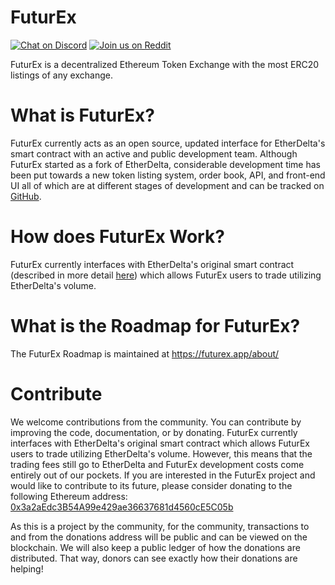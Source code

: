# FuturEx
[![Chat on Discord](https://img.shields.io/badge/chat-on%20discord-7289da.svg)](https://discord.gg/MPvAfMa)
[![Join us on Reddit](https://img.shields.io/badge/reddit-FuturEx-red.svg)](https://www.reddit.com/r/FuturEx/)

FuturEx is a decentralized Ethereum Token Exchange with the most ERC20 listings of any exchange.


# What is FuturEx?
FuturEx currently acts as an open source, updated interface for EtherDelta's smart contract with an active and public development team. Although FuturEx started as a fork of EtherDelta, considerable development time has been put towards a new token listing system, order book, API, and front-end UI all of which are at different stages of development and can be tracked on [GitHub](https://github.com/futurex/). 


# How does FuturEx Work?
FuturEx currently interfaces with EtherDelta's original smart contract (described in more detail [here](https://www.reddit.com/r/EtherDelta/comments/6kdiyl/smart_contract_overview/)) which allows FuturEx users to trade utilizing EtherDelta's volume.


# What is the Roadmap for FuturEx?
The FuturEx Roadmap is maintained at https://futurex.app/about/


# Contribute
We welcome contributions from the community. You can contribute by improving the code, documentation, or by donating. 
FuturEx currently interfaces with EtherDelta's original smart contract which allows FuturEx users to trade utilizing EtherDelta's volume. However, this means that the trading fees still go to EtherDelta and FuturEx development costs come entirely out of our pockets. If you are interested in the FuturEx project and would like to contribute to its future, please consider donating to the following Ethereum address: <a href="https://etherscan.io/address/0x3a2aEdc3B54A99e429ae36637681d4560cE5C05b">0x3a2aEdc3B54A99e429ae36637681d4560cE5C05b</a>

As this is a project by the community, for the community, transactions to and from the donations address will be public and can be viewed on the blockchain. We will also keep a public ledger of how the donations are distributed. That way, donors can see exactly how their donations are helping!
